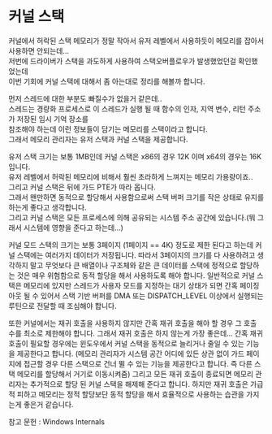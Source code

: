 # 커널 스택

커널에서 허락된 스택 메모리가 정말 작아서 유저 레벨에서 사용하듯이 메모리를 잡아서 사용하면 안되는데...  
저번에 드라이버가 스택을 과도하게 사용하여 스택오버플로우가 발생했었던걸 확인했었는데  
이번 기회에 커널 스택에 대해서 좀 아는대로 정리를 해볼까 합니다.  

먼저 스레드에 대한 부분도 빠질수가 없을거 같은데..  
스레드는 경량화 프로세스로 이 스레드가 실행 될 때 함수의 인자, 지역 변수, 리턴 주소가 저장된 임시 기억 장소를  
참조해야 하는데 이런 정보들이 담기는 메모리를 스택이라고 합니다.  
그래서 메모리 관리자는 유저 스택과 커널 스택을 제공합니다.  

유저 스택 크기는 보통 1MB인데 커널 스택은 x86의 경우 12K 이며 x64의 경우는 16K입니다.  
유저 레벨에서 허락된 메모리에 비해서 훨씬 초라하게 느껴지는 메모리 가용량이죠..  
그리고 커널 스택은 뒤에 가드 PTE가 따라 옵니다.  
그래서 왠만하면 동적으로 할당해서 사용함으로써 스택 버퍼 크기를 작은 상태로 유지를 하는게 좋다고 생각합니다.  
그리고 커널 스택은 모든 프로세스에 의해 공유되는 시스템 주소 공간에 있습니다.(뭐 그래서 시스템에 영향을 준다고 하는데...)  

커널 모드 스택의 크기는 보통 3페이지 (1페이지 == 4K) 정도로 제한 된다고 하는데 커널 스택에는 여러가지 데이터가 저장됩니다.
따라서 3페이지의 크기를 다 사용하려고 생각하지 말고 무엇보다 큰 배열이나 구조체와 같은 큰 데이터를
스택에 정적으로 할당하는 것은 매우 위험함으로 동적 할당을 해서 사용하도록 해야 합니다.
일반적으로 커널 스택은 메모리에 있지만 스레드가 사용자 모드를 지정하는 대기 상태가 되면 간혹 페이징 아웃 될 수
있어서 스택 기반 버퍼를 DMA 또는 DISPATCH_LEVEL 이상에서 실행되는 루틴으로 전달할 때 조심해야 합니다.

또한 커널에서는 재귀 호출을 사용하지 않지만 간혹 재귀 호출을 해야 할 경우 그 호출 수를 최소로 제한해야 합니다.
그래서 재귀 호출은 하지 않는게 가장 좋은데... 간혹 재귀 호출이 필요할 경우에는
윈도우에서 커널 스택을 동적으로 늘리거나 줄일 수 있는 기능을 제공한다고 합니다.
(메모리 관리자가 시스템 공간 어디에 있든 상관 없이 가드 페이지에 접근할 경우 다른 스택으로
건너 뛸 수 있는 기능을 제공한다고 합니다. 즉 다른 스택 메모리를 할당해서 거기로 이동시켜줌)
그리고 모든 재귀 호출이 종료되면 메모리 관리자는 추가적으로 할당 된 커널 스택을 해제해 준다고 합니다.
하지만 재귀 호출은 가급적 피하고 메모리는 정적 할당보단 동적 할당을 해서 효율적으로 사용하는 습관을 가지는게 좋은거 같습니다.


참고 문헌 : Windows Internals 

